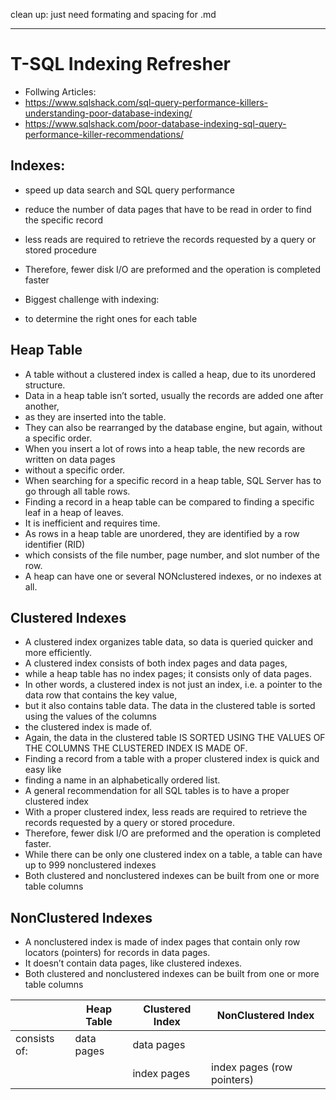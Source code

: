 clean up:
just need formating and spacing for .md


- - - - - - - - - - - - - - - - - - - - - - - - - - - - - - - - - - - - - - - - - - - - - - 
# T-SQL Indexing Refresher
-  Follwing Articles: 
-  https://www.sqlshack.com/sql-query-performance-killers-understanding-poor-database-indexing/
-  https://www.sqlshack.com/poor-database-indexing-sql-query-performance-killer-recommendations/


##  Indexes: 
-  speed up data search and SQL query performance
-  reduce the number of data pages that have to be read in order to find the specific record
-  less reads are required to retrieve the records requested by a query or stored procedure 
-  Therefore, fewer disk I/O are preformed and the operation is completed faster

-  Biggest challenge with indexing: 
-  to determine the right ones for each table


##  Heap Table
-  A table without a clustered index is called a heap, due to its unordered structure. 
-  Data in a heap table isn’t sorted, usually the records are added one after another, 
-  as they are inserted into the table. 
-  They can also be rearranged by the database engine, but again, without a specific order. 
-  When you insert a lot of rows into a heap table, the new records are written on data pages 
-  without a specific order. 
-  When searching for a specific record in a heap table, SQL Server has to go through all table rows. 
-  Finding a record in a heap table can be compared to finding a specific leaf in a heap of leaves. 
-  It is inefficient and requires time.
-  As rows in a heap table are unordered, they are identified by a row identifier (RID) 
-  which consists of the file number, page number, and slot number of the row.
-  A heap can have one or several NONclustered indexes, or no indexes at all.


## Clustered Indexes
-  A clustered index organizes table data, so data is queried quicker and more efficiently. 
-  A clustered index consists of both index pages and data pages, 
-  while a heap table has no index pages; it consists only of data pages. 
-  In other words, a clustered index is not just an index, i.e. a pointer to the data row that contains the key value, 
-  but it also contains table data. The data in the clustered table is sorted using the values of the columns 
-  the clustered index is made of. 
-  Again, the data in the clustered table IS SORTED USING THE VALUES OF THE COLUMNS THE CLUSTERED INDEX IS MADE OF.
-  Finding a record from a table with a proper clustered index is quick and easy like 
-  finding a name in an alphabetically ordered list. 
-  A general recommendation for all SQL tables is to have a proper clustered index
-  With a proper clustered index, less reads are required to retrieve the records requested by a query or stored procedure. 
-  Therefore, fewer disk I/O are preformed and the operation is completed faster.
-  While there can be only one clustered index on a table, a table can have up to 999 nonclustered indexes
-  Both clustered and nonclustered indexes can be built from one or more table columns


## NonClustered Indexes
-  A nonclustered index is made of index pages that contain only row locators (pointers) for records in data pages. 
-  It doesn’t contain data pages, like clustered indexes.
-  Both clustered and nonclustered indexes can be built from one or more table columns

|              |   Heap Table    |   Clustered Index     |   NonClustered Index          |
|    ---       |   ---           |   ---                 |   ---                         |
| consists of: |   data pages    |   data pages          |                               |
|              |                 |  index pages          |   index pages (row pointers)  |


